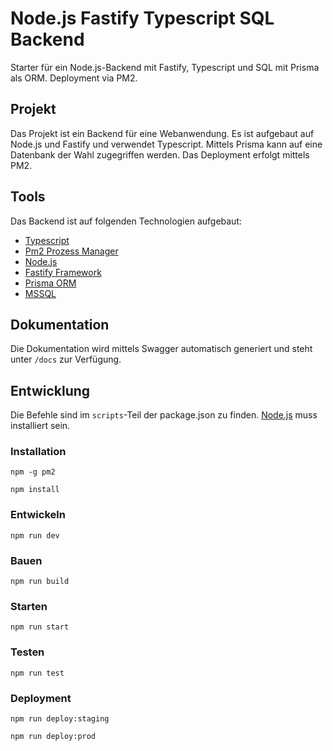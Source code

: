# Node.js Fastify Typescript SQL Backend

Starter für ein Node.js-Backend mit Fastify, Typescript und SQL mit Prisma als ORM. Deployment via PM2.

## Projekt

Das Projekt ist ein Backend für eine Webanwendung. Es ist aufgebaut auf Node.js und Fastify und verwendet Typescript. Mittels Prisma kann auf eine Datenbank der Wahl zugegriffen werden. Das Deployment erfolgt mittels PM2.

## Tools

Das Backend ist auf folgenden Technologien aufgebaut:

- [Typescript](https://www.typescriptlang.org/)
- [Pm2 Prozess Manager](https://pm2.keymetrics.io/)
- [Node.js](https://nodejs.org/en/)
- [Fastify Framework](https://www.fastify.io/)
- [Prisma ORM](https://www.prisma.io/)
- [MSSQL](https://www.microsoft.com/de-de/sql-server/sql-server-2019)

## Dokumentation

Die Dokumentation wird mittels Swagger automatisch generiert und steht unter `/docs` zur Verfügung.

## Entwicklung

Die Befehle sind im `scripts`-Teil der package.json zu finden. [Node.js](https://nodejs.org/en/) muss
installiert sein.

### Installation

```
npm -g pm2

npm install
```

### Entwickeln

```
npm run dev
```

### Bauen

```
npm run build
```

### Starten

```
npm run start
```

### Testen

```
npm run test
```

### Deployment

```
npm run deploy:staging

npm run deploy:prod
```